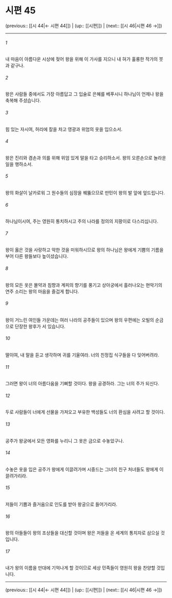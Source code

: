 # 시편 45

(previous:: [[시 44|← 시편 44]]) | (up:: [[시편]]) | (next:: [[시 46|시편 46 →]])

***




###### 1 

내 마음이 아름다운 시상에 젖어 왕을 위해 이 가사를 지으니 내 혀가 훌륭한 작가의 붓과 같구나. 



###### 2 

왕은 사람들 중에서도 가장 아름답고 그 입술로 은혜를 베푸시니 하나님이 언제나 왕을 축복해 주셨습니다. 



###### 3 

힘 있는 자시여, 허리에 칼을 차고 영광과 위엄의 옷을 입으소서. 



###### 4 

왕은 진리와 겸손과 의를 위해 위엄 있게 말을 타고 승리하소서. 왕의 오른손으로 놀라운 일을 행하소서. 



###### 5 

왕의 화살이 날카로워 그 원수들의 심장을 꿰뚫으므로 만민이 왕의 발 앞에 엎드립니다. 



###### 6 

하나님이시여, 주는 영원히 통치하시고 주의 나라를 정의의 지팡이로 다스리십니다. 



###### 7 

왕이 옳은 것을 사랑하고 악한 것을 미워하시므로 왕의 하나님은 왕에게 기쁨의 기름을 부어 다른 왕들보다 높이셨습니다. 



###### 8 

왕의 모든 옷은 몰약과 침향과 계피의 향기를 풍기고 상아궁에서 흘러나오는 현악기의 연주 소리는 왕의 마음을 즐겁게 합니다. 



###### 9 

왕이 거느린 여인들 가운데는 여러 나라의 공주들이 있으며 왕의 우편에는 오빌의 순금으로 단장한 왕후가 서 있습니다. 



###### 10 

딸이여, 내 말을 듣고 생각하며 귀를 기울여라. 너의 친정집 식구들을 다 잊어버려라. 



###### 11 

그러면 왕이 너의 아름다움을 기뻐할 것이다. 왕을 공경하라. 그는 너의 주가 되신다. 



###### 12 

두로 사람들이 너에게 선물을 가져오고 부유한 백성들도 너의 환심을 사려고 할 것이다. 



###### 13 

공주가 왕궁에서 모든 영화를 누리니 그 옷은 금으로 수놓았구나. 



###### 14 

수놓은 옷을 입은 공주가 왕에게 이끌려가며 시중드는 그녀의 친구 처녀들도 왕에게 이끌려가리라. 



###### 15 

저들이 기쁨과 즐거움으로 인도를 받아 왕궁으로 들어가리라. 



###### 16 

왕의 아들들이 왕의 조상들을 대신할 것이며 왕은 저들을 온 세계의 통치자로 삼으실 것입니다. 



###### 17 

내가 왕의 이름을 만대에 기억나게 할 것이므로 세상 민족들이 영원히 왕을 찬양할 것입니다.

***

(previous:: [[시 44|← 시편 44]]) | (up:: [[시편]]) | (next:: [[시 46|시편 46 →]])
